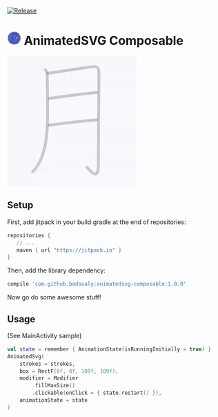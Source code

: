 [![Release](https://jitpack.io/v/badoualy/animatedsvg-composable.svg)](https://jitpack.io/#badoualy/animatedsvg-composable)

# <img src="https://github.com/badoualy/animatedsvg-composable/blob/master/ART/web_hi_res_512.png" width="32"> AnimatedSVG Composable
<img src="https://github.com/badoualy/animatedsvg-composable/blob/master/ART/preview.gif" width="300">

Setup
----------------

First, add jitpack in your build.gradle at the end of repositories:
 ```gradle
repositories {
    // ...
    maven { url "https://jitpack.io" }
}
```

Then, add the library dependency:
```gradle
compile 'com.github.badoualy:animatedsvg-composable:1.0.0'
```


Now go do some awesome stuff!

Usage
----------------

(See MainActivity sample)
```kotlin
val state = remember { AnimationState(isRunningInitially = true) }
AnimatedSvg(
    strokes = strokes,
    box = RectF(0f, 0f, 109f, 109f),
    modifier = Modifier
        .fillMaxSize()
        .clickable(onClick = { state.restart() }),
    animationState = state
)
```
